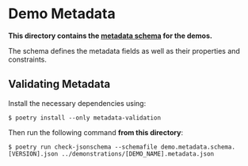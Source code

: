 # Demo Metadata

**This directory contains the [metadata schema](https://json-schema.org/) for the demos.**

The schema defines the metadata fields as well as their properties and constraints.

## Validating Metadata

Install the necessary dependencies using:

```console
$ poetry install --only metadata-validation
```

Then run the following command **from this directory**:

```console
$ poetry run check-jsonschema --schemafile demo.metadata.schema.[VERSION].json ../demonstrations/[DEMO_NAME].metadata.json
```
